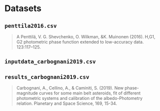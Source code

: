 # Datasets

## `penttila2016.csv`
> A Penttilä,  V. G. Shevchenko, O. Wilkman, &K. Muinonen (2016). H,G1, G2 photometric phase function extended
> to low-accuracy data. 123:117–125.

##  `inputdata_carbognani2019.csv`
##  `results_carbognani2019.csv`

> Carbognani, A., Cellino, A., & Caminiti, S. (2019). New phase-magnitude curves for some main belt asteroids, 
> fit of different photometric systems and calibration of the albedo-Photometry relation. 
> Planetary and Space Science, 169, 15-34.

